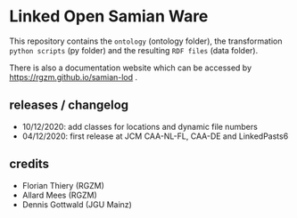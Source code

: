 # Linked Open Samian Ware

This repository contains the `ontology` (ontology folder), the transformation `python scripts` (py folder) and the resulting `RDF files` (data folder).
   
There is also a documentation website which can be accessed by <https://rgzm.github.io/samian-lod> .
  
## releases / changelog  
    
-   10/12/2020: add classes for locations and dynamic file numbers
-   04/12/2020: first release at JCM CAA-NL-FL, CAA-DE and LinkedPasts6
 
## credits

-   Florian Thiery (RGZM)
-   Allard Mees (RGZM)
-   Dennis Gottwald (JGU Mainz)
